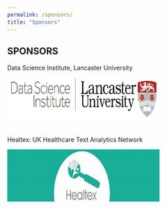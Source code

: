 ```yaml
---
permalink: /sponsors/
title: "Sponsors"
---
```


<html>
<head>
<style>
img {
  width: 100%;
}
</style>
</head>
<body>

<h2>SPONSORS</h2>

<p>Data Science Institute, Lancaster University</p>
<a href="https://www.lancaster.ac.uk/dsi/">
  <img src="https://github.com/healtac2024/healtac2024.github.io/blob/main/assets/images/DSI%20Logo%20small%20(1)%5B22%5D.jpg" alt="HTML5 Icon" style="width:350px;height:100px;">
</a>

<br>
<br>
<p>Healtex: UK Healthcare Text Analytics Network</p>

<img src="https://github.com/healtac2024/healtac2024.github.io/blob/main/assets/images/Healtex%20Logo.jpeg" alt="HTML5 Icon" style="width:350px;height:120px;">

</body>
</html>
